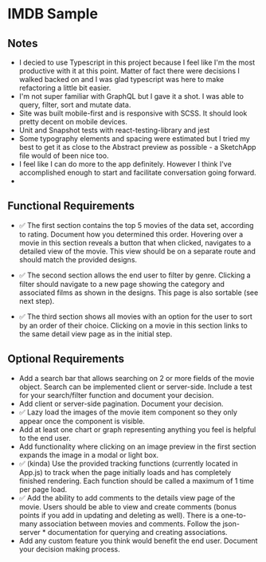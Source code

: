# IMDB Sample

## Notes

- I decied to use Typescript in this project because I feel like I'm the most productive with it at this point. Matter of fact there were decisions I walked backed on and I was glad typescript was here to make refactoring a little bit easier.
- I'm not super familiar with GraphQL but I gave it a shot. I was able to query, filter, sort and mutate data.
- Site was built mobile-first and is responsive with SCSS. It should look pretty decent on mobile devices.
- Unit and Snapshot tests with react-testing-library and jest
- Some typography elements and spacing were estimated but I tried my best to get it as close to the Abstract preview as possible - a SketchApp file would of been nice too.
- I feel like I can do more to the app definitely. However I think I've accomplished enough to start and facilitate conversation going forward.
- 
## Functional Requirements

- ✅ The first section contains the top 5 movies of the data set, according to rating. Document how you determined this order. Hovering over a movie in this section reveals a button that when clicked, navigates to a detailed view of the movie. This view should be on a separate route and should match the provided designs.

- ✅ The second section allows the end user to filter by genre. Clicking a filter should navigate to a new page showing the category and associated films as shown in the designs. This page is also sortable (see next step).

- ✅ The third section shows all movies with an option for the user to sort by an order of their choice. Clicking on a movie in this section links to the same detail view page as in the initial step.

## Optional Requirements

- Add a search bar that allows searching on 2 or more fields of the movie object. Search can be implemented client or server-side. Include a test for your search/filter function and document your decision.
- Add client or server-side pagination. Document your decision.
- ✅ Lazy load the images of the movie item component so they only appear once the component is visible.
- Add at least one chart or graph representing anything you feel is helpful to the end user.
- Add functionality where clicking on an image preview in the first section expands the image in a modal or light box.
- ✅  (kinda) Use the provided tracking functions (currently located in App.js) to track when the page initially loads and has completely finished rendering. Each function should be called a maximum of 1 time per page load.
- ✅  Add the ability to add comments to the details view page of the movie. Users should be able to view and create comments (bonus points if you add in updating and deleting as well). There is a one-to-many association between movies and comments. Follow the json-server \* documentation for querying and creating associations.
- Add any custom feature you think would benefit the end user. Document your decision making process.
